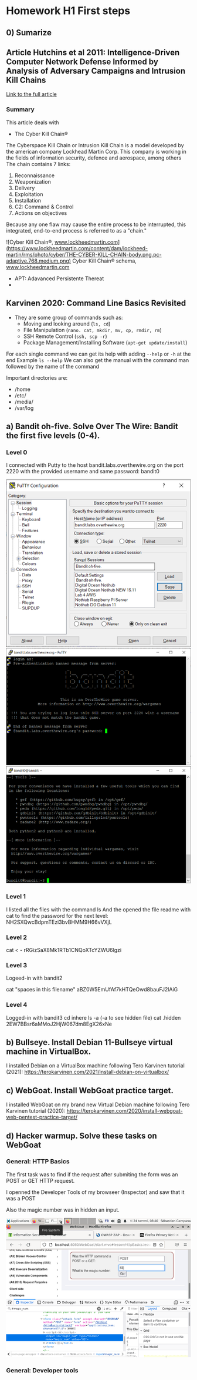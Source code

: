 # Homework H1 First steps

## 0) Sumarize
## Article Hutchins et al 2011: Intelligence-Driven Computer Network Defense Informed by Analysis of Adversary Campaigns and Intrusion Kill Chains
[Link to the full article](HH_Information_Security_Course_2023\Homeworks\h1\LM-White-Paper-Intel-Driven-Defense.pdf "PDF document")

### Summary

This article deals with 

+ The Cyber Kill Chain® 

The Cyberspace Kill Chain or Intrusion Kill Chain is a model developed by the american company Lockhead Martin Corp. This company is working in the fields of information security, defence and aerospace, among others 
The chain contains 7 links:
 1. Reconnaissance
 2. Weaponization
 3. Delivery
 4. Exploitation
 5. Installation
 6. C2: Command & Control
 7. Actions on objectives

 Because any one flaw may cause the entire process to be interrupted, this integrated, end-to-end process is referred to as a "chain."

![Cyber Kill Chain®, www.lockheedmartin.com](https://www.lockheedmartin.com/content/dam/lockheed-martin/rms/photo/cyber/THE-CYBER-KILL-CHAIN-body.png.pc-adaptive.768.medium.png)
Cyber Kill Chain® schema, www.lockheedmartin.com

+ APT: Adavanced Persistente Thereat
+

## Karvinen 2020: Command Line Basics Revisited

+ They are some group of commands such as:
    - Moving and looking around (```ls, cd```)
    - File Manipulation (```nano. cat, mkdir, mv, cp, rmdir, rm```)
    - SSH Remote Control (```ssh, scp -r```)
    - Package Management/Installing Software (```apt-get update/install```)

For each single command we can get its help with adding ```--help``` or ```-h``` at the end
Example ```ls --help```
We can also get the manual with the command man followed by the name of the command

Important directories are:
+ /home
+ /etc/
+ /media/
+ /var/log


## a) Bandit oh-five. Solve Over The Wire: Bandit the first five levels (0-4).

### Level 0

I connected with Putty to the host bandit.labs.overthewire.org on the port 2220 with the provided username and same password: bandit0

![Screenshot 1](screenshots/OverTheWire_Level0_1.png)
![Screenshot 2](screenshots/OverTheWire_Level0_2.png)
![Screenshot 3](screenshots/OverTheWire_Level0_3.png)


### Level 1
I listed all the files with the command ls
And the opened the file readme with cat to find the password for the next level: NH2SXQwcBdpmTEzi3bvBHMM9H66vVXjL

### Level 2
cat < -
rRGizSaX8Mk1RTb1CNQoXTcYZWU6lgzi

### Level 3
Logeed-in with bandit2

cat "spaces in this filename"
aBZ0W5EmUfAf7kHTQeOwd8bauFJ2lAiG

### Level 4
Logged-in with bandit3
cd inhere
ls -a (-a to see hidden file)
cat .hidden
2EW7BBsr6aMMoJ2HjW067dm8EgX26xNe

## b) Bullseye. Install Debian 11-Bullseye virtual machine in VirtualBox.

I installed Debian on a VirtualBox machine following Tero Karvinen tutorial (2021): https://terokarvinen.com/2021/install-debian-on-virtualbox/

## c) WebGoat. Install WebGoat practice target. 
I installed WebGoat on my brand new Virtual Debian machine following Tero Karvinen tutorial (2020):
https://terokarvinen.com/2020/install-webgoat-web-pentest-practice-target/

## d) Hacker warmup. Solve these tasks on WebGoat

### General: HTTP Basics
The first task was to find if the request after submiting the form was an POST or GET HTTP request.

I openned the Developer Tools of my browseer (Inspector) and saw that it was a POST

Also the magic number was in hidden an input.

![WebGoat HTTP](screenshots/WebGoat_HTTP.png)


### General: Developer tools